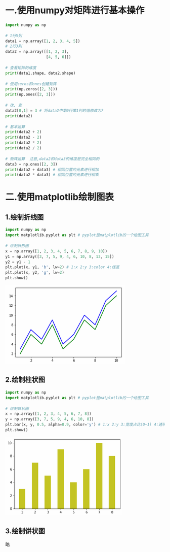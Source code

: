 # 一.使用numpy对矩阵进行基本操作

```python
import numpy as np

# 1行5列
data1 = np.array([1, 2, 3, 4, 5])
# 2行3列
data2 = np.array([[1, 2, 3],
                  [4, 5, 6]])

# 查看矩阵的维度
print(data1.shape, data2.shape)

# 使用zeros和ones创建矩阵
print(np.zeros([2, 3]))
print(np.ones([2, 3]))

# 改, 查
data2[0,1] = 3 # 将data2中第0行第1列的值修改为7
print(data2)

# 基本运算
print(data2 + 2)
print(data2 - 2)
print(data2 * 2)
print(data2 / 2)

# 矩阵运算  注意,data2和data3的维度是完全相同的
data3 = np.ones([2, 3])
print(data2 + data3) # 相同位置的元素进行相加
print(data2 * data3) # 相同位置的元素进行相乘
```



# 二.使用matplotlib绘制图表

## 1.绘制折线图

```python
import numpy as np
import matplotlib.pyplot as plt # pyplot是matplotlib的一个绘图工具

# 绘制折形图
x = np.array([1, 2, 3, 4, 5, 6, 7, 8, 9, 10])
y1 = np.array([3, 7, 5, 9, 4, 6, 10, 8, 13, 15])
y2 = y1 - 1
plt.plot(x, y1, 'b', lw=2) # 1:x 2:y 3:color 4:线宽
plt.plot(x, y2, 'g', lw=2)
plt.show()
```

![1557545281978](assets/1557545281978.png)

## 2.绘制柱状图

```python
import numpy as np
import matplotlib.pyplot as plt # pyplot是matplotlib的一个绘图工具

# 绘制饼状图
x = np.array([1, 2, 3, 4, 5, 6, 7, 8])
y = np.array([3, 7, 5, 9, 4, 6, 10, 8])
plt.bar(x, y, 0.5, alpha=0.9, color='y') # 1:x 2:y 3:宽度占比(0~1) 4:透明度(0~1) 5:颜色
plt.show()
```

![1557545322306](assets/1557545322306.png)

## 3.绘制饼状图

略

